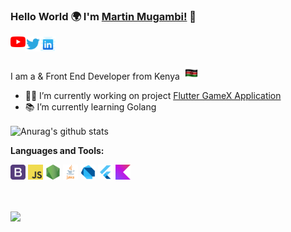  ### Hello World 🌍 I'm [Martin Mugambi!](https://www.linkedin.com/in/martin-mwenda-46a328184/) 👋

<a href="https://www.youtube.com/channel/UCKApknp938ukpoQCp6JE-HA">
  <img align="left" alt="MartinMugambi | YouTube" width="24px" src="/assets/youtube.svg"/>
</a>
<a href="https://twitter.com/marto_dev">
  <img align="left" alt="MartinMugambi  | Twitter" width="24px" src="/assets/twitter.svg"/>
</a>
<a href="https://www.linkedin.com/in/martin-mwenda-46a328184/">
  <img align="left" alt="MartinMugambi" width="24px" src="/assets/icons8-linkedin-512.png"/>
</a>

<br />
<br />

I am a & Front End Developer from Kenya <img width="21px" src="/assets/icons8-kenya-48.png" style="margin-left:4px"/>

- 👨‍💻 I’m currently working on project [Flutter GameX Application](https://github.com/MartinMugambi/GameX)
- 📚 I’m currently learning Golang

<img align="center" src="https://github-readme-stats.vercel.app/api?username=MartinMugambi&show_icons=true&include_all_commits=true&theme=algolia" alt="Anurag's github stats"/>
<br/>

**Languages and Tools:**

<code><img height="24px" src="https://raw.githubusercontent.com/github/explore/80688e429a7d4ef2fca1e82350fe8e3517d3494d/topics/bootstrap/bootstrap.png"></code>
<code><img height="24px" src="https://raw.githubusercontent.com/github/explore/80688e429a7d4ef2fca1e82350fe8e3517d3494d/topics/javascript/javascript.png"></code>
<code><img height="24px" src="https://raw.githubusercontent.com/github/explore/80688e429a7d4ef2fca1e82350fe8e3517d3494d/topics/nodejs/nodejs.png"></code>
<code><img height="24px" src="https://raw.githubusercontent.com/github/explore/80688e429a7d4ef2fca1e82350fe8e3517d3494d/topics/java/java.png"></code>
<code><img height="24px" src="https://raw.githubusercontent.com/github/explore/80688e429a7d4ef2fca1e82350fe8e3517d3494d/topics/dart/dart.png"></code>
<code><img height="24px" src="https://raw.githubusercontent.com/github/explore/80688e429a7d4ef2fca1e82350fe8e3517d3494d/topics/flutter/flutter.png"></code>
<code><img height="24px" src="https://raw.githubusercontent.com/github/explore/80688e429a7d4ef2fca1e82350fe8e3517d3494d/topics/kotlin/kotlin.png"></code>

<br/>

<br/>

<img align="left" src="https://github-readme-stats.vercel.app/api/top-langs/?username=MartinMugambi&layout=compact&theme=algolia"/>
